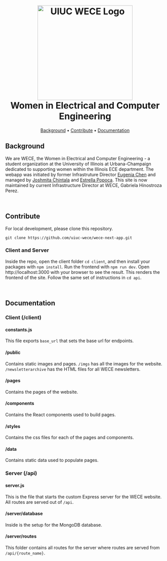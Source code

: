<h1 align="center">
  <a href="https://wece.ece.illinois.edu/"><img src="https://user-images.githubusercontent.com/65576812/178602976-d20bd1cc-31f6-486a-98c2-488a908d2997.png" alt="UIUC WECE Logo" width="300"></a>
  <br/>
  Women in Electrical and Computer Engineering
  </br>
</h1>
<p>

<p align="center">
  <a href="#background">Background</a> •
  <a href="#contribute">Contribute</a> •
  <a href="#documentation">Documentation</a> 
</p>

## Background 
We are WECE, the Women in Electrical and Computer Engineering - a student organization at the University of Illinois at Urbana-Champaign dedicated to supporting women within the Illinois ECE department. The webapp was initiated by former Infrastruture Director [Eugenia Chen](https://www.linkedin.com/in/eugenia-chen-3aa251131/) and managed by [Joshmita Chintala](https://www.linkedin.com/in/joshmita-chintala-74a1b01a8/) and [Estrella Popoca](https://www.linkedin.com/in/elliepopoca/). This site is now maintained by current Infrastructure Director at WECE, Gabriela Hinostroza Perez. 

<br />

## Contribute
For local development, please clone this repository. 
```
git clone https://github.com/uiuc-wece/wece-next-app.git
```
### Client and Server
Inside the repo, open the client folder `cd client`, and then install your packages with `npm install`. Run the frontend with `npm run dev`. Open http://localhost:3000 with your browser to see the result. This renders the frontend of the site. Follow the same set of instructions in `cd api`. 

<br />

## Documentation

### Client (/client)

#### constants.js
This file exports `base_url` that sets the base url for endpoints.

#### /public
Contains static images and pages.
`/imgs` has all the images for the website.
`/newsletterarchive` has the HTML files for all WECE newsletters.

####  /pages
Contains the pages of the website.

#### /components
Contains the React components used to build pages.

#### /styles
Contains the css files for each of the pages and components.

#### /data
Contains static data used to populate pages.

### Server (/api)

#### server.js
This is the file that starts the custom Express server for the WECE website. All routes are served out of `/api`.

#### /server/database
Inside is the setup for the MongoDB database.

#### /server/routes
This folder contains all routes for the server where routes are served from `/api/{route_name}`.
